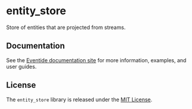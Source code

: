 # entity_store

Store of entities that are projected from streams.

## Documentation

See the [Eventide documentation site](http://docs.eventide-project.org) for more information, examples, and user guides.

## License

The `entity_store` library is released under the [MIT License](https://github.com/eventide-project/entity-store/blob/master/MIT-License.txt).
